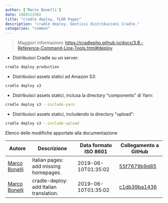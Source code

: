 ```yaml
---
author: ['Marco Bonelli']
date: 1560123302
title: "cradle deploy, TLDR Pages"
description: "cradle deploy, Gestisci distribuzioni Cradle."
categories: "common"
---
```

> Maggiori informazioni: <https://cradlephp.github.io/docs/3.B.-Reference-Command-Line-Tools.html#deploy>.

- Distribuisci Cradle su un server:

```bash
cradle deploy production
```

- Distribuisci assets statici ad Amazon S3:

```bash
cradle deploy s3
```

- Distribuisci assets statici, inclusa la directory "components" di Yarn:

```bash
cradle deploy s3 --include-yarn
```

- Distribuisci assets statici, includendo la directory "upload":

```bash
cradle deploy s3 --include-upload
```
Elenco delle modifiche apportate alla documentazione


Autore | Descrizione | Data formato ISO 8601 | Collegamento a GitHub
------|-----|-----|-----
[Marco Bonelli](mailto:marco@mebeim.net) | italian pages: add missing homepages. | 2019-06-10T01:35:02 | [55f7679b9d85](https://github.com/tldr-pages/tldr/commit/55f7679b9d85480f6c81738bd32c7901a1db36fe)
[Marco Bonelli](mailto:mb5.marcob@gmail.com) | cradle-deploy: add Italian translation. | 2019-06-10T01:35:02 | [c1db39ba1436](https://github.com/tldr-pages/tldr/commit/c1db39ba14367218f59328eec9289f5f1b8b9d66)

